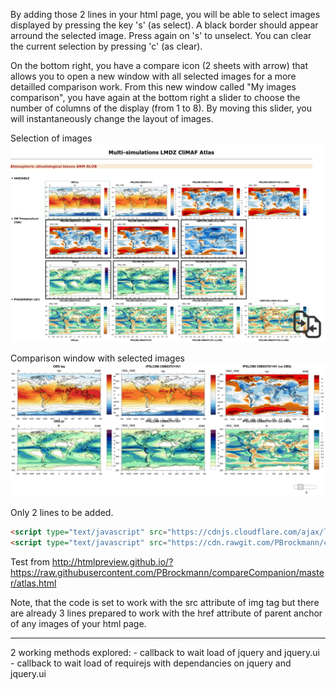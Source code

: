
By adding those 2 lines in your html page, you will be able to select images
displayed by pressing the key 's' (as select). A black border should appear arround
the selected image. Press again on 's' to unselect.
You can clear the current selection by pressing 'c' (as clear).

On the bottom right, you have a compare icon (2 sheets with arrow) that
allows you to open a new window with all selected images for a more detailled comparison work.
From this new window called "My images comparison", you have again at the bottom
right a slider to choose the number of columns of the display (from 1 to 8).
By moving this slider, you will instantaneously change the layout of images.

Selection of images
![Selection of images](compareCompanion_01.png)

Comparison window with selected images
![Comparison window](compareCompanion_02.png)

Only 2 lines to be added.
```HTML
<script type="text/javascript" src="https://cdnjs.cloudflare.com/ajax/libs/require.js/2.2.0/require.min.js"></script>
<script type="text/javascript" src="https://cdn.rawgit.com/PBrockmann/compareCompanion/master/compareCompanion.js"></script>
```

Test from http://htmlpreview.github.io/?https://raw.githubusercontent.com/PBrockmann/compareCompanion/master/atlas.html

Note, that the code is set to work with the src attribute of img tag but there are already 
3 lines prepared to work with the href attribute of parent anchor of any images of your 
html page.

<hr>
2 working methods explored:
- callback to wait load of jquery and jquery.ui
- callback to wait load of requirejs with dependancies on jquery and jquery.ui


